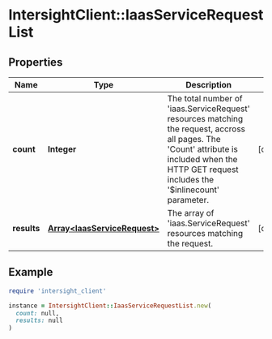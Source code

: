 # IntersightClient::IaasServiceRequestList

## Properties

| Name | Type | Description | Notes |
| ---- | ---- | ----------- | ----- |
| **count** | **Integer** | The total number of &#39;iaas.ServiceRequest&#39; resources matching the request, accross all pages. The &#39;Count&#39; attribute is included when the HTTP GET request includes the &#39;$inlinecount&#39; parameter. | [optional] |
| **results** | [**Array&lt;IaasServiceRequest&gt;**](IaasServiceRequest.md) | The array of &#39;iaas.ServiceRequest&#39; resources matching the request. | [optional] |

## Example

```ruby
require 'intersight_client'

instance = IntersightClient::IaasServiceRequestList.new(
  count: null,
  results: null
)
```

